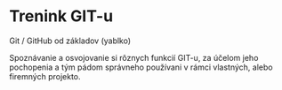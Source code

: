 # Trenink GIT-u
Git / GitHub od základov (yablko)

Spoznávanie a osvojovanie si rôznych funkcií GIT-u,
za účelom jeho pochopenia  a  tým pádom správneho používani v rámci vlastných,
alebo firemných projekto.
